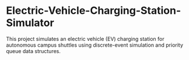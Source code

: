 # Electric-Vehicle-Charging-Station-Simulator
This project simulates an electric vehicle (EV) charging station for autonomous campus shuttles using discrete-event simulation and priority queue data structures.

